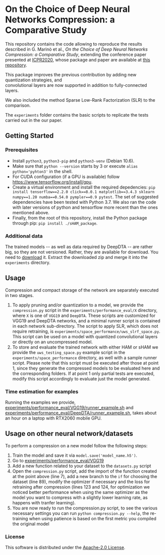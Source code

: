 # On the Choice of Deep Neural Networks Compression: a Comparative Study
This repository contains the code allowing to reproduce the results described in G. Marinò et al.,
_On the Choice of Deep Neural Networks Compression: a Comparative Study_, 
extending the conference paper presented at [ICPR2020](https://www.micc.unifi.it/icpr2020/), whose package and paper are available at [this repository](https://github.com/giosumarin/ICPR2020_sHAM).

This package improves the previous contribution by adding new quantization strategies, and  
convolutional layers are now supported in addition to fully-connected layers.

We also included the method Sparse Low-Rank Factorization (SLR) to the comparison.

The `experiments` folder contains the basic scripts to replicate the tests carried out in the
our paper.


## Getting Started

### Prerequisites

* Install `python3`, `python3-pip` and `python3-venv` (Debian 10.6).
* Make sure that `python --version` starts by 3 or execute `alias python='pyhton3'` in the shell.
* For CUDA configuration (if a GPU is available) follow https://www.tensorflow.org/install/gpu.
* Create a virtual environment and install the required depedencies: `pip install tensorflow==2.2.0 click==8.0.1 matplotlib==3.4.3 sklearn numpy==1.20 numba==0.54.0 pympler==0.9 pytest`. The set of suggested dependencies have been tested with Python 3.7. We also ran the code with later versions of python and tensorflow more recent than the ones mentioned above.
* Finally, from the root of this repository, install the Python package through pip: `pip install ./sHAM_package`.

### Additional data
The trained models -- as well as data required by DeepDTA -- are rather big, so they are not versioned. Rather, 
they are available for download. You need to [download](https://www.mediafire.com/file/fcd92fohngitd0k/experiments.zip/file) it. 
Extract the downloaded zip and merge it into the `experiments` directory.

## Usage
Compression and compact storage of the network are separately executed in two stages.
1. To apply pruning and/or quantization to a model, we provide the `compression.py` script in the
`experiments/performance_eval/X` directory, where `X` is one of `VGG19` and `DeepDTA`. 
These scripts are customized for VGG19 and DeepDTA networks, and a minimal runner script is contained 
in each network sub-directory. The script to apply SLR, which does not require retraining, is `experiments/space_performance/uws_slrf_space.py`. This script can be used on a model with quantized convolutional layers or directly on an uncompressed model.
2. To store and evaluate the trained network with either HAM or sHAM we provide the `uws_testing_space.py`
example script in the `experiments/space_performance` directory, as well with a sample runner script. Please note that this 
script must be executed after those at point 1, since they generate the compressed models to be evaluated
here and the corresponding folders. If at point 1 only partial tests are executed, modify this script accordingly to
evaluate just  the model generated.

### Time estimation for examples
Running the examples we provide, [experiments/performance_eval/VGG19/runner_example.sh](https://github.com/giosumarin/compare_dnn_compression/blob/main/experiments/performance_eval/VGG19/runner_example.sh) and [experiments/performance_eval/DeepDTA/runner_example.sh](https://github.com/giosumarin/compare_dnn_compression/blob/main/experiments/performance_eval/DeepDTA/runner_example.sh), takes about an hour on a laptop with RTX2060 mobile GPU.

## Usage on other neural network/datasets

To perform a compression on a new model follow the following steps:
1. Train the model and save it via `model.save('model_name.h5')`.
2. Go to [experiments/performance_eval/VGG19](https://github.com/giosumarin/compare_dnn_compression/tree/main/experiments/performance_eval/VGG19)
3. Add a new function related to your dataset to the `datasets.py` script
4. Open the `compression.py` script, add the import of the function created at the point above (line 7), add a new branch to the `if` for choosing the dataset (line 89), modify the optimizer if necessary and the loss for retraining after compression (lines 123 and 124, for optimization we noticed better performance when using the same optimizer as the model you want to compress with a slightly lower learning rate, as happens with tranfer learning).
5. You are now ready to run the compression.py script, to see the various necessary settings you can run `python compression.py --help`, the re-training when using patience is based on the first metric you compiled the original model


### License
This software is distributed under the [Apache-2.0 License](https://github.com/giosumarin/compare_dnn_compression/blob/main/LICENSE).
